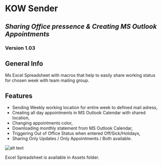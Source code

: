 # KOW Sender
## _Sharing Office pressence & Creating MS Outlook Appointments_
### Version 1.03
## General Info
Ms Excel Spreadsheet with macros that help to easily share working status for chosen week with team mailing group.
## Features
* Sending Weekly working location for entire week to defined mail adress,
* Creating all day appointments in MS Outlook Calendar with shared location,
* Changing appointments color,
* Downloading monthly statement from MS Outlook Calendar,
* Triggering Out of Office Status when entered Off/Sick/Holidays,
* Sharing Only Updates / Only Appointments / Both available.

![alt text](https://github.com/przfur/KOW_Sender/blob/main/Assets/KOW.png "Main Sheet")

Excel Spreadsheet is available in Assets folder.


